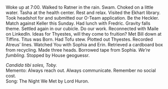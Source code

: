 Woke up at 7:00. Walked to Ratner in the rain. Swam. Choked on a little water. Tasha at the health center. Rest and relax. Visited the Ekhart library. Took headshot for and submitted our O-Team application. Be the Heckler. Match against Keller this Sunday. Had lunch with Fredric. Gravity falls theme. Settled again in our cubicle. Do our work. Reconnected with Maile on LinkedIn. Ideas for Thyestes, will they come to fruition? Met Bill down at Tiffins. Titus was Born. Had Tofu stew. Plotted out Thyestes. Recorded Atreus’ lines. Watched You with Sophia and Erin. Retrieved a cardboard box from recycling. Made three heads. Borrowed tape from Sophia. *We’re fumbling*. Stopped by House geoguessr. 

*Candida tibi soles, Toby.*   
Memento: Always reach out. Always communicate. Remember no social cost.   
Song: The Night We Met by Lord Huron.
